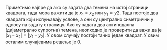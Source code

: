 Приметимо најпре да ако су задата два темена на истој страници квадрата, тада мора важити да је $x_1 = x_2$ или $y_1 = y2$. Тада постоје два квадрата који испуњавају услове, а они су централно симетрични у односу на задату страницу. Ако су задата два антиподална (дијаметрално супротна) темена, неопходно је проверити да важи да је $|x_1 - x_2| = |y_1 - y_2|$. У овом случају постоји тачно један квадрат. У свим осталим случајевима решење је $0$.
